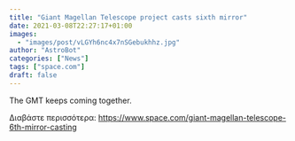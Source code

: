 ```yaml
---
title: "Giant Magellan Telescope project casts sixth mirror"
date: 2021-03-08T22:27:17+01:00
images:
  - "images/post/vLGYh6nc4x7nSGebukhhz.jpg"
author: "AstroBot"
categories: ["News"]
tags: ["space.com"]
draft: false
---
```


The GMT keeps coming together. 

Διαβάστε περισσότερα: https://www.space.com/giant-magellan-telescope-6th-mirror-casting
